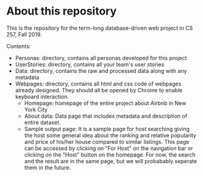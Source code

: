# About this repository
This is the repository for the term-long database-driven web project in CS 257, Fall 2019.

Contents:
- Personas: directory, contains all personas developed for this project
- UserStories: directory, contains all your team's user stories
- Data: directory, contains the raw and processed data along with any metadata
- Webpages: directory, contains all html and css code of webpages already designed. They should all be opened by Chrome to enable keyboard interaction.
  - Homepage: homepage of the entire project about Airbnb in New York City 
  - About data: Data page that includes metadata and description of entire dataset.
  - Sample output page: It is a sample page for host searching giving the host some general idea about the ranking and relative popularity and price of his/her house compared to similar listings. This page can be accessed by clicking on "For Host" on the navigation bar or clicking on the "Host" button on the homepage. For now, the search and the result are in the same page, but we will probabably seperate them in the future. 
